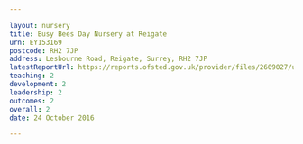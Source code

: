 ```yaml
---

layout: nursery
title: Busy Bees Day Nursery at Reigate
urn: EY153169
postcode: RH2 7JP
address: Lesbourne Road, Reigate, Surrey, RH2 7JP
latestReportUrl: https://reports.ofsted.gov.uk/provider/files/2609027/urn/EY153169.pdf
teaching: 2
development: 2
leadership: 2
outcomes: 2
overall: 2
date: 24 October 2016

---
```

